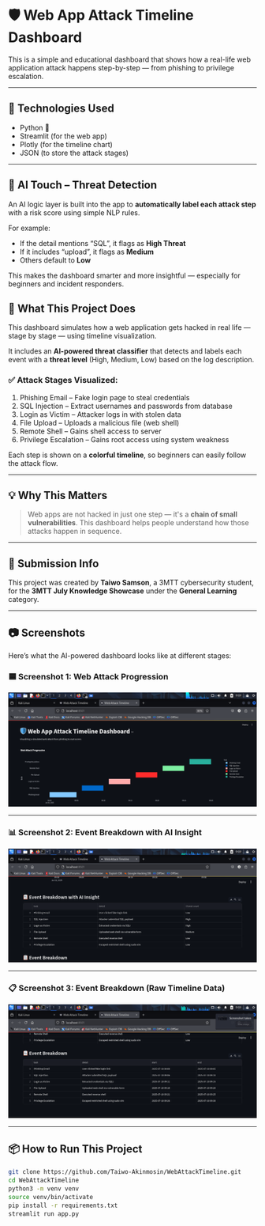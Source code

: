# 🛡️ Web App Attack Timeline Dashboard

This is a simple and educational dashboard that shows how a real-life web application attack happens step-by-step — from phishing to privilege escalation.

---

## 🔧 Technologies Used

- Python 🐍  
- Streamlit (for the web app)  
- Plotly (for the timeline chart)  
- JSON (to store the attack stages)

---
## 🤖 AI Touch – Threat Detection

An AI logic layer is built into the app to **automatically label each attack step** with a risk score using simple NLP rules.

For example:
- If the detail mentions “SQL”, it flags as **High Threat**
- If it includes “upload”, it flags as **Medium**
- Others default to **Low**

This makes the dashboard smarter and more insightful — especially for beginners and incident responders.


## 🧠 What This Project Does

This dashboard simulates how a web application gets hacked in real life — stage by stage — using timeline visualization.

It includes an **AI-powered threat classifier** that detects and labels each event with a **threat level** (High, Medium, Low) based on the log description.

### ✅ Attack Stages Visualized:
1. Phishing Email – Fake login page to steal credentials  
2. SQL Injection – Extract usernames and passwords from database  
3. Login as Victim – Attacker logs in with stolen data  
4. File Upload – Uploads a malicious file (web shell)  
5. Remote Shell – Gains shell access to server  
6. Privilege Escalation – Gains root access using system weakness


Each step is shown on a **colorful timeline**, so beginners can easily follow the attack flow.

---

## 💡 Why This Matters

> Web apps are not hacked in just one step — it's a **chain of small vulnerabilities**. This dashboard helps people understand how those attacks happen in sequence.

---

## 🚀 Submission Info

This project was created by **Taiwo Samson**, a 3MTT cybersecurity student, for the **3MTT July Knowledge Showcase** under the **General Learning** category.

---

## 📷 Screenshots

Here’s what the AI-powered dashboard looks like at different stages:

### 🟦 Screenshot 1: Web Attack Progression
![Web Attack Progression](assets/Screenshot_2025-07-11_09_09_03.png)

---

### 📊 Screenshot 2: Event Breakdown with AI Insight
![AI Event Table](assets/Screenshot_2025-07-11_09_09_28.png)

---

### 📋 Screenshot 3: Event Breakdown (Raw Timeline Data)
![Basic Event Table](assets/Screenshot_2025-07-11_09_09_33.png)


---

## 📦 How to Run This Project

```bash
git clone https://github.com/Taiwo-Akinmosin/WebAttackTimeline.git
cd WebAttackTimeline
python3 -m venv venv
source venv/bin/activate
pip install -r requirements.txt
streamlit run app.py

